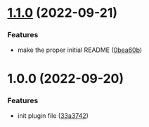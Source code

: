 # [1.1.0](https://github.com/JulianCataldo/remark-embed/compare/v1.0.0...v1.1.0) (2022-09-21)


### Features

* make the proper initial README ([0bea60b](https://github.com/JulianCataldo/remark-embed/commit/0bea60b507d2af3f38d1de444f2dc185daf9cb6f))

# 1.0.0 (2022-09-20)


### Features

* init plugin file ([33a3742](https://github.com/JulianCataldo/remark-embed/commit/33a37426c75fd1ef94e9b4bad843c5916bf3d99f))
